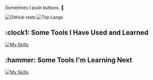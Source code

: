 Sometimes I push buttons. :put_litter_in_its_place:

![GitHub stats](https://github-readme-stats.vercel.app/api?username=onionbulbperception)
![Top Langs](https://github-readme-stats.vercel.app/api/top-langs/?username=onionbulbperception)

<h2> :clock1: Some Tools I Have Used and Learned</h2>

[![My Skills](https://skillicons.dev/icons?i=html,css)](https://skillicons.dev)

<h2> :hammer: Some Tools I'm Learning Next</h2>

[![My Skills](https://skillicons.dev/icons?i=js)](https://skillicons.dev)

